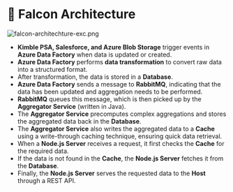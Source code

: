 # 🚀 Falcon Architecture


![falcon-architechture-exc.png](https://prod-files-secure.s3.us-west-2.amazonaws.com/2218d451-9074-449a-9e14-4ae157871206/1c5c9930-f6f6-4a85-9a15-81a64569ec14/falcon-architechture-exc.png?X-Amz-Algorithm=AWS4-HMAC-SHA256&X-Amz-Content-Sha256=UNSIGNED-PAYLOAD&X-Amz-Credential=ASIAZI2LB466URCVMCD7%2F20250303%2Fus-west-2%2Fs3%2Faws4_request&X-Amz-Date=20250303T005400Z&X-Amz-Expires=3600&X-Amz-Security-Token=IQoJb3JpZ2luX2VjEI%2F%2F%2F%2F%2F%2F%2F%2F%2F%2F%2FwEaCXVzLXdlc3QtMiJHMEUCIDFBK2VRMKXF6C2pBAZJs2NR6i99mCgOQUcwiCoPTcpkAiEAzX4fFoeWb3vGzA8CMp8EmYDmT9xj0CCd%2BNcpxYzf71kqiAQIyP%2F%2F%2F%2F%2F%2F%2F%2F%2F%2FARAAGgw2Mzc0MjMxODM4MDUiDOThHBBprW%2F%2FNf92wCrcA6131UH%2FHN8blxuQjf32hS%2F%2Bwdc8loBDTtdgV6n8m%2BKpixDLltphLrV115fhy7xmbIhjoX7n7G6irOhl4TI95F%2BeIDviX1luJCs7elnRgBck5A30Ec9UpZmV4lFAZ1TtockTTrRwUYCEcLBfMdoQ5kTMJB3rlYQJV0ZGQvym38tfK5A0ZBHS%2B893rKSfH%2FHgLndCODiqbdrJPBMZPW3eXeIc7C4VSLdrEgnlLHLQDCLpQfCtEPslmI2SVKj5%2Ft6Sbx%2BmLY8xJwu0xQMdFsAJzX1FfftIvaUbt5CqPEvLpPymg3qdVBrZLU50SI3MP1xdDbdx5c13e1OiOcomt7EfwvQxk1PGuLGViquOfCa8%2FhohcO5wdvrdgjNfgiU%2BUsVsrJpVx7A5xtBt6H9dxj28rFICgKPJFQY3bqfj1nuf5q4MxGBMg9ezqpYauueKsVXHzu8F%2FYewysZf7O3DojsAckGjlALNuBzuDHxLDnB3hHJgGhn%2FXDZQlQNKnMiFx9OClX5oc6irp1kI2dRzboYVhcQ%2FJKC8uNfw%2B9trVQzpRJdIZ2bubBGiqM0I48cAj7G7XBuSBNEzGBbdQpKaSjX5FDkaWTkU7yJOJNhQqRUMtLrJWunbnY5pmINd5w0JMLvIk74GOqUB%2F7eSaf6qy5RnOQrDLl0TG4Rg2vRUgjRq0JjNHPJ7jawh3pIsk7%2F%2BnTtB14COlPaCwMO5TRTuuTvTFsvCIpJ%2FkGrgS0JVA5G%2BWjznOHkzMtX67zQxDj4W424CocxjH2QIBrnSWzTCrFQ9u54GWDnJAvSL5Z%2FWwY7qqfor0K6OJ89KGKOLYdb%2Fv7hweLzOLX0LdJlWlP4Lr9lddxRvcbRSFkt%2BB6sJ&X-Amz-Signature=b0a0741a8dbc689e6c352a9948ebe22144c2b889f9159fd9120a2e674a1e1765&X-Amz-SignedHeaders=host&x-id=GetObject)

- **Kimble PSA, Salesforce, and Azure Blob Storage** trigger events in **Azure Data Factory** when data is updated or created.
- **Azure Data Factory** performs **data transformation** to convert raw data into a structured format.
- After transformation, the data is stored in a **Database**.
- **Azure Data Factory** sends a message to **RabbitMQ**, indicating that the data has been updated and aggregation needs to be performed.
- **RabbitMQ** queues this message, which is then picked up by the **Aggregator Service** (written in Java).
- The **Aggregator Service** precomputes complex aggregations and stores the aggregated data back in the **Database**.
- The **Aggregator Service** also writes the aggregated data to a **Cache** using a write-through caching technique, ensuring quick data retrieval.
- When a **Node.js Server** receives a request, it first checks the **Cache** for the required data.
- If the data is not found in the **Cache**, the **Node.js Server** fetches it from the **Database**.
- Finally, the **Node.js Server** serves the requested data to the **Host** through a REST API.
